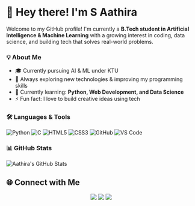 # 👋 Hey there! I'm S Aathira

Welcome to my GitHub profile! I'm currently a **B.Tech student in Artificial Intelligence & Machine Learning** with a growing interest in coding, data science, and building tech that solves real-world problems.

### 💡 About Me
- 🎓 Currently pursuing AI & ML under KTU
- 💬 Always exploring new technologies & improving my programming skills
- 🌱 Currently learning: **Python, Web Development, and Data Science**
- ⚡ Fun fact: I love to build creative ideas using tech

### 🛠️ Languages & Tools
![Python](https://img.shields.io/badge/Python-3776AB?style=flat&logo=python&logoColor=white)
![C](https://img.shields.io/badge/C-00599C?style=flat&logo=c&logoColor=white)
![HTML5](https://img.shields.io/badge/HTML5-E34F26?style=flat&logo=html5&logoColor=white)
![CSS3](https://img.shields.io/badge/CSS3-1572B6?style=flat&logo=css3&logoColor=white)
![GitHub](https://img.shields.io/badge/GitHub-100000?style=flat&logo=github&logoColor=white)
![VS Code](https://img.shields.io/badge/VS_Code-007ACC?style=flat&logo=visual-studio-code&logoColor=white)

### 📊 GitHub Stats
![Aathira's GitHub Stats](https://github-readme-stats.vercel.app/api?username=its-aathira&show_icons=true&theme=radical)

## 🌐 Connect with Me

<p align="center">
  <a href="https://www.linkedin.com/in/s-aathira-215b19290/" target="_blank"><img src="https://img.shields.io/badge/LinkedIn-blue?style=for-the-badge&logo=linkedin&logoColor=white" /></a>
  <a href="https://leetcode.com/https://leetcode.com/u/Aathira_S/" target="_blank"><img src="https://img.shields.io/badge/LeetCode-orange?style=for-the-badge&logo=LeetCode&logoColor=white" /></a>
  <a href="https://auth.geeksforgeeks.org/user/https://auth.geeksforgeeks.org/user/saathirhvsb/
/" target="_blank"><img src="https://img.shields.io/badge/GeeksforGeeks-darkgreen?style=for-the-badge&logo=GeeksforGeeks&logoColor=white" /></a>
</p>


